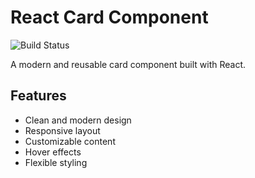 # React Card Component

![Build Status](https://github.com/TatiMarksman/Cards/workflows/CI/badge.svg)

A modern and reusable card component built with React.

## Features

- Clean and modern design
- Responsive layout
- Customizable content
- Hover effects
- Flexible styling
